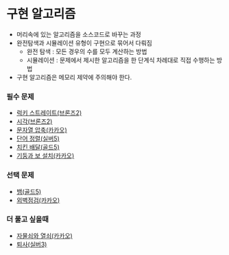 # 구현 알고리즘
- 머리속에 있는 알고리즘을 소스코드로 바꾸는 과정
- 완전탐색과 시뮬레이션 유형이 구현으로 묶어서 다뤄짐
  * 완전 탐색 : 모든 경우의 수를 모두 계산하는 방법
  * 시뮬레이션 : 문제에서 제시한 알고리즘을 한 단계식 차례대로 직접 수행하는 방법  
- 구현 알고리즘은 메모리 제약에 주의해야 한다.

### 필수 문제
- [럭키 스트레이트(브론즈2)](https://www.acmicpc.net/problem/18406 "백준")
- [시각(브론즈2)](https://www.acmicpc.net/problem/18312 "백준")
- [문자열 압축(카카오)](https://programmers.co.kr/learn/courses/30/lessons/60057?language=java "프로그래머스")
- [단어 정렬(실버5)](https://www.acmicpc.net/problem/1181 "백준")
- [치킨 배달(골드5)](https://www.acmicpc.net/problem/15686 "백준")
- [기둥과 보 설치(카카오)](https://programmers.co.kr/learn/courses/30/lessons/60061 "프로그래머스")


### 선택 문제
- [뱀(골드5)](https://www.acmicpc.net/problem/3190 "백준")
- [외벽점검(카카오)](https://programmers.co.kr/learn/courses/30/lessons/60062?language=java "프로그래머스")



### 더 풀고 싶을때
- [자물쇠와 열쇠(카카오)](https://programmers.co.kr/learn/courses/30/lessons/60059 "프로그래머스")
- [퇴사(실버3)](https://www.acmicpc.net/problem/18312 "백준")

